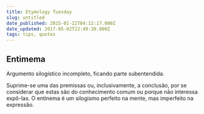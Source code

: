 ```yaml
---
title: Etymology Tuesday
slug: untitled
date_published: 2015-01-22T04:12:17.000Z
date_updated: 2017-05-02T22:49:39.000Z
tags: tips, quotes
---
```


## Entimema

Argumento silogístico incompleto, ficando parte subentendida.

Suprime-se uma das premissas ou, inclusivamente, a conclusão, por se considerar que estas são do conhecimento comum ou porque não interessa expô-las. O entinema é um silogismo perfeito na mente, mas imperfeito na expressão.
